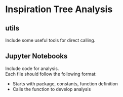 # Inspiration Tree Analysis

## utils
Include some useful tools for direct calling.  

## Jupyter Notebooks
Include code for analysis.  
Each file should follow the following format:
- Starts with package, constants, function definition
- Calls the function to develop analysis